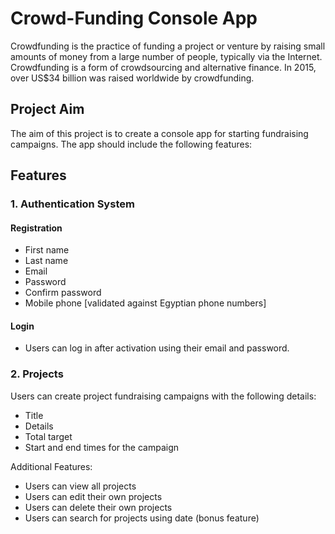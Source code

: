 # Crowd-Funding Console App

Crowdfunding is the practice of funding a project or venture by raising small
amounts of money from a large number of people, typically via the Internet.
Crowdfunding is a form of crowdsourcing and alternative finance. In 2015,
over US$34 billion was raised worldwide by crowdfunding.

## Project Aim

The aim of this project is to create a console app for starting fundraising campaigns. The app should include the following features:

## Features

### 1. Authentication System

#### Registration

- First name
- Last name
- Email
- Password
- Confirm password
- Mobile phone [validated against Egyptian phone numbers]

#### Login

- Users can log in after activation using their email and password.

### 2. Projects

Users can create project fundraising campaigns with the following details:

- Title
- Details
- Total target
- Start and end times for the campaign

Additional Features:

- Users can view all projects
- Users can edit their own projects
- Users can delete their own projects
- Users can search for projects using date (bonus feature)

